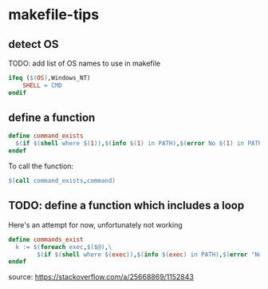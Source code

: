 # makefile-tips

## detect OS
TODO: add list of OS names to use in makefile
```makefile
ifeq ($(OS),Windows_NT)
	SHELL = CMD
endif
```

## define a function
```makefile
define command_exists
  $(if $(shell where $(1)),$(info $(1) in PATH),$(error No $(1) in PATH))
endef
```
To call the function:
```makefile
$(call command_exists,command)
```

## TODO: define a function which includes a loop
Here's an attempt for now, unfortunately not working
```makefile
define commands_exist
  k := $(foreach exec,$($@),\
        $(if $(shell where $(exec)),$(info $(exec) in PATH),$(error "No $(exec) in PATH")))
endef
```
source: https://stackoverflow.com/a/25668869/1152843

